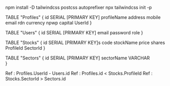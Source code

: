 npm install -D tailwindcss postcss autoprefixer
npx tailwindcss init -p


TABLE "Profiles" {
  id SERIAL [PRIMARY KEY]
  profileName
  address
  mobile
  email
  rdn
  currency
  npwp
  capital 
  UserId 
}

TABLE "Users" {
  id SERIAL [PRIMARY KEY]
  email 
  password 
  role 
}

TABLE "Stocks" {
  id SERIAL [PRIMARY KEY]s
  code 
  stockName 
  price 
  shares 
  ProfileId 
  SectorId 
}


TABLE "Sectors" {
  id SERIAL [PRIMARY KEY]
  sectorName VARCHAR  
}

Ref : Profiles.UserId - Users.id
Ref : Profiles.id < Stocks.ProfileId
Ref : Stocks.SectorId > Sectors.id